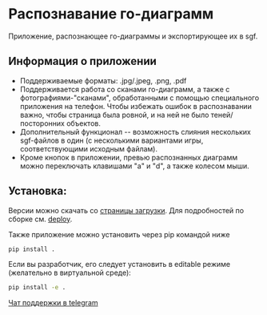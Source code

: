 # Распознавание го-диаграмм

Приложение, распознающее го-диаграммы и экспортирующее их в sgf.
## Информация о приложении
* Поддерживаемые форматы: .jpg/.jpeg, .png, .pdf
* Поддерживается работа со сканами го-диаграмм, а также с фотографиями-"сканами", обработанными с помощью специального приложения на телефон.
Чтобы избежать ошибок в распознавании важно, чтобы страница была ровной, и на ней не было теней/посторонних объектов.
* Дополнительный функционал -- возможность слияния нескольких sgf-файлов в один (c несколькими вариантами игры, соответствующими исходным файлам).
* Кроме кнопок в приложении, превью распознанных диаграмм можно переключать клавишами "a" и "d", а также колесом мыши.

## Установка:

Версии можно скачать со [страницы загрузки](http://confluence.prac.atp-fivt.org:8080/display/GODR/Releases). Для подробностей по сборке см. [deploy](deploy/readme.md).

Также приложение можно установить через pip командой ниже
```bash
pip install .
```

Если вы разработчик, его следует установить в editable режиме (желательно в виртуальной среде):
```bash
pip install -e .
```

[Чат поддержки в telegram](https://t.me/joinchat/8_VND7cWrKNmOWQ6)

